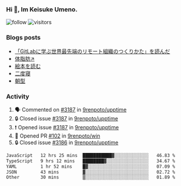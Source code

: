 ### Hi 👋, Im Keisuke Umeno.

<!--
**9renpoto/9renpoto** is a ✨ _special_ ✨ repository because its `README.md` (this file) appears on your GitHub profile.

Here are some ideas to get you started:

- 🔭 I’m currently working on ...
- 🌱 I’m currently learning ...
- 👯 I’m looking to collaborate on ...
- 🤔 I’m looking for help with ...
- 💬 Ask me about ...
- 📫 How to reach me: ...
- 😄 Pronouns: ...
- ⚡ Fun fact: ...
-->

![follow](https://img.shields.io/github/followers/9renpoto?label=Follow&style=social)
![visitors](https://komarev.com/ghpvc/?username=9renpoto&label=Profile%20views&color=0e75b6&style=flat)

### Blogs posts

<!-- BLOG-POST-LIST:START -->
- [「GitLabに学ぶ世界最先端のリモート組織のつくりかた」を読んだ](https://9renpoto.win/entry/2024/09/10/remote_organization)
- [体脂肪↗](https://9renpoto.win/entry/2024/08/12/gaining_fat)
- [絵本を読む](https://9renpoto.win/entry/2024/07/26/picture_book)
- [二度寝](https://9renpoto.win/entry/2024/07/18/going_back_to_sleep)
- [朝型](https://9renpoto.win/entry/2024/05/29/im-an-early)
<!-- BLOG-POST-LIST:END -->

### Activity

<!--START_SECTION:activity-->
1. 🗣 Commented on [#3187](https://github.com/9renpoto/upptime/issues/3187#issuecomment-2357114399) in [9renpoto/upptime](https://github.com/9renpoto/upptime)
2. 🔒 Closed issue [#3187](https://github.com/9renpoto/upptime/issues/3187) in [9renpoto/upptime](https://github.com/9renpoto/upptime)
3. ❗ Opened issue [#3187](https://github.com/9renpoto/upptime/issues/3187) in [9renpoto/upptime](https://github.com/9renpoto/upptime)
4. 💪 Opened PR [#102](https://github.com/9renpoto/win/pull/102) in [9renpoto/win](https://github.com/9renpoto/win)
5. 🔒 Closed issue [#3186](https://github.com/9renpoto/upptime/issues/3186) in [9renpoto/upptime](https://github.com/9renpoto/upptime)
<!--END_SECTION:activity-->

<!--START_SECTION:waka-->

```txt
JavaScript   12 hrs 25 mins  ███████████▓░░░░░░░░░░░░░   46.83 %
TypeScript   9 hrs 12 mins   ████████▓░░░░░░░░░░░░░░░░   34.67 %
YAML         1 hr 52 mins    █▓░░░░░░░░░░░░░░░░░░░░░░░   07.09 %
JSON         43 mins         ▓░░░░░░░░░░░░░░░░░░░░░░░░   02.72 %
Other        30 mins         ▒░░░░░░░░░░░░░░░░░░░░░░░░   01.89 %
```

<!--END_SECTION:waka-->
